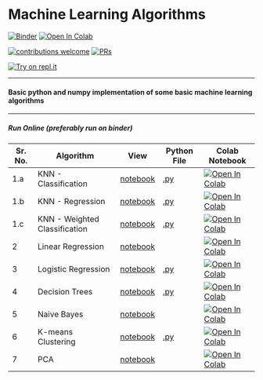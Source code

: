 # Machine Learning Algorithms

[![Binder](https://mybinder.org/badge_logo.svg)](https://mybinder.org/v2/gh/veb-101/Machine-Learning-Algorithms/master) [![Open In Colab](https://colab.research.google.com/assets/colab-badge.svg)](https://colab.research.google.com/github/veb-101/Machine-Learning-Algorithms/blob/master/)

[![contributions welcome](https://img.shields.io/badge/contributions-welcome-brightgreen.svg?style=flat)](https://github.com/veb-101/Machine-Learning-Algorithms/issues) [![PRs](https://img.shields.io/badge/PRs-welcome-brightgreen.svg)](https://github.com/veb-101/Machine-Learning-Algorithms/pulls)

[![Try on repl.it](https://repl-badge.jajoosam.repl.co/try.png)](https://repl.it/repls/folder/machine%20learning%20algorithms?ref=button)

---

#### Basic python and numpy implementation of some basic machine learning algorithms

---

##### Run Online (preferably run on binder)

| Sr. No. | Algorithm                     | View                                                                                                                                                              | Python File                                                          | Colab Notebook                                                                                                                                                                                                                           |
| ------- | ----------------------------- | ----------------------------------------------------------------------------------------------------------------------------------------------------------------- | -------------------------------------------------------------------- | ---------------------------------------------------------------------------------------------------------------------------------------------------------------------------------------------------------------------------------------- |
| 1.a     | KNN - Classification          | [notebook](https://nbviewer.jupyter.org/github/veb-101/Machine-Learning-Algorithms/blob/master/K-Nearest%20Neigbors/KNN-Classifier.ipynb)                         | [.py](https://repl.it/@VaibhavSingh4/1a-k-NN-classification)         | [![Open In Colab](https://colab.research.google.com/assets/colab-badge.svg)](https://colab.research.google.com/github/veb-101/Machine-Learning-Algorithms/blob/master/K-Nearest%20Neigbors/KNN-Classifier.ipynb)                         |
| 1.b     | KNN - Regression              | [notebook](https://nbviewer.jupyter.org/github/veb-101/Machine-Learning-Algorithms/blob/master/K-Nearest%20Neigbors/KNN-Regression.ipynb)                         | [.py](https://repl.it/@VaibhavSingh4/1b-k-NN-Regression)             | [![Open In Colab](https://colab.research.google.com/assets/colab-badge.svg)](https://colab.research.google.com/github/veb-101/Machine-Learning-Algorithms/blob/master/K-Nearest%20Neigbors/KNN-Regression.ipynb)                         |
| 1.c     | KNN - Weighted Classification | [notebook](https://nbviewer.jupyter.org/github/veb-101/Machine-Learning-Algorithms/blob/master/K-Nearest%20Neigbors/KNN_weighted_classification.ipynb)            | [.py](https://repl.it/@VaibhavSingh4/1c-KNN-weighted-classification) | [![Open In Colab](https://colab.research.google.com/assets/colab-badge.svg)](https://colab.research.google.com/github/veb-101/Machine-Learning-Algorithms/blob/master/K-Nearest%20Neigbors/KNN_weighted_classification.ipynb)            |
| 2       | Linear Regression             | [notebook](https://nbviewer.jupyter.org/github/veb-101/Machine-Learning-Algorithms/blob/master/Linear%20Regression/linear_regression.ipynb)                       |                                                                      | [![Open In Colab](https://colab.research.google.com/assets/colab-badge.svg)](https://colab.research.google.com/github/veb-101/Machine-Learning-Algorithms/blob/master/Linear%20Regression/linear_regression.ipynb)                       |
| 3       | Logistic Regression           | [notebook](https://nbviewer.jupyter.org/github/veb-101/Machine-Learning-Algorithms/blob/master/Logistic%20Regression/logistic%20regression.ipynb)                 | [.py](https/repl.it/@VaibhavSingh4/Logistic-Regression)              | [![Open In Colab](https://colab.research.google.com/assets/colab-badge.svg)](https://colab.research.google.com/github/veb-101/Machine-Learning-Algorithms/blob/master/Logistic%20Regression/logistic%20regression.ipynb)                 |
| 4       | Decision Trees                | [notebook](https://nbviewer.jupyter.org/github/veb-101/Machine-Learning-Algorithms/blob/master/Decision%20Trees/decision%20tree.ipynb)                            | [.py](https://repl.it/@VaibhavSingh4/decision-tree)                  | [![Open In Colab](https://colab.research.google.com/assets/colab-badge.svg)](https://colab.research.google.com/github/veb-101/Machine-Learning-Algorithms/blob/master/Decision%20Trees/decision%20tree.ipynb)                            |
| 5       | Naive Bayes                   | [notebook](https://nbviewer.jupyter.org/github/veb-101/Machine-Learning-Algorithms/blob/master/Naive%20Bayes/Naive%20Bayes.ipynb)                                 |                                                                      | [![Open In Colab](https://colab.research.google.com/assets/colab-badge.svg)](https://colab.research.google.com/github/veb-101/Machine-Learning-Algorithms/blob/master/Naive%20Bayes/Naive%20Bayes.ipynb)                                 |
| 6       | K-means Clustering            | [notebook](https://nbviewer.jupyter.org/github/veb-101/Machine-Learning-Algorithms/blob/master/K-means/K_means.ipynb)                                             | [.py](https://repl.it/@VaibhavSingh4/k-means)                        | [![Open In Colab](https://colab.research.google.com/assets/colab-badge.svg)](https://colab.research.google.com/github/veb-101/Machine-Learning-Algorithms/blob/master/K-means/K_means.ipynb)                                             |
| 7       | PCA                           | [notebook](https://nbviewer.jupyter.org/github/veb-101/Machine-Learning-Algorithms/blob/master/Principal%20Component%20Analysis/dimensionality%20reduction.ipynb) |                                                                      | [![Open In Colab](https://colab.research.google.com/assets/colab-badge.svg)](https://colab.research.google.com/github/veb-101/Machine-Learning-Algorithms/blob/master/Principal%20Component%20Analysis/dimensionality%20reduction.ipynb) |
